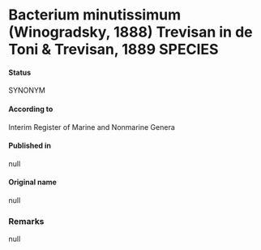 Bacterium minutissimum (Winogradsky, 1888) Trevisan in de Toni & Trevisan, 1889 SPECIES
=======

#### Status
SYNONYM

#### According to
Interim Register of Marine and Nonmarine Genera

#### Published in
null

#### Original name
null

### Remarks
null